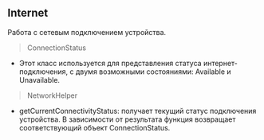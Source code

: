 ## Internet
Работа с сетевым подключением устройства.


> ConnectionStatus
- Этот класс используется для представления статуса интернет-подключения, с двумя возможными состояниями: Available и Unavailable.


> NetworkHelper
- getCurrentConnectivityStatus: получает текущий статус подключения устройства. В зависимости от результата функция возвращает соответствующий объект ConnectionStatus.

